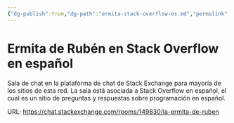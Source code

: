 ```yaml
---
{"dg-publish":true,"dg-path":"ermita-stack-overflow-es.md","permalink":"/ermita-stack-overflow-es/","title":"Ermita de Rubén en Stack Overflow en español","tags":["público","ermita"],"created":"2024-03-01T11:52:43.000-06:00","updated":"2024-03-04T17:53:08.167-06:00"}
---
```


# Ermita de Rubén en Stack Overflow en español
Sala de chat en la plataforma de chat de Stack Exchange para mayoría de los sitios de esta red. La sala está asociada a Stack Overflow en español, el cual es un sitio de preguntas y respuestas sobre programación en español.

URL: https://chat.stackexchange.com/rooms/149830/la-ermita-de-ruben